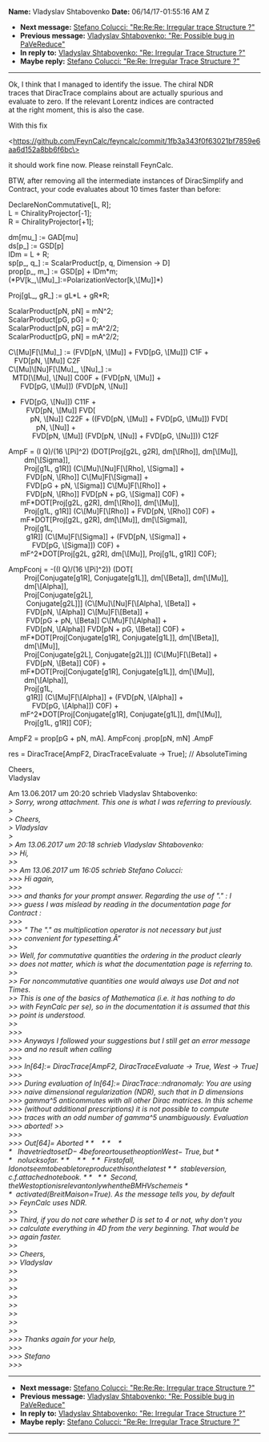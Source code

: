 **Name:** Vladyslav Shtabovenko
**Date:** 06/14/17-01:55:16 AM Z

  - **Next message:** [Stefano Colucci: "Re:Re:Re: Irregular trace
    Structure ?"](1276.html)
  - **Previous message:** [Vladyslav Shtabovenko: "Re: Possible bug in
    PaVeReduce"](1274.html)
  - **In reply to:** [Vladyslav Shtabovenko: "Re: Irregular Trace
    Structure ?"](1273.html)
  - **Maybe reply:** [Stefano Colucci: "Re:Re: Irregular Trace Structure
    ?"](1270.html)

-----

Ok, I think that I managed to identify the issue. The chiral NDR  
traces that DiracTrace complains about are actually spurious and  
evaluate to zero. If the relevant Lorentz indices are contracted  
at the right moment, this is also the case.  

With this fix  

\<https://github.com/FeynCalc/feyncalc/commit/1fb3a343f0f63021bf7859e6aa6d152a8bb6f6bc\>  

it should work fine now. Please reinstall FeynCalc.  

BTW, after removing all the intermediate instances of DiracSimplify
and  
Contract, your code evaluates about 10 times faster than before:  

DeclareNonCommutative[L, R];  
L = ChiralityProjector[-1];  
R = ChiralityProjector[+1];  

dm[mu\_] := GAD[mu]  
ds[p\_] := GSD[p]  
IDm = L + R;  
sp[p\_, q\_] := ScalarProduct[p, q, Dimension -\> D]  
prop[p\_, m\_] := GSD[p] + IDm\*m;  
(\*PV[k\_,\\[Mu]\_]:=PolarizationVector[k,\\[Mu]]\*)  

Proj[gL\_, gR\_] := gL\*L + gR\*R;  

ScalarProduct[pN, pN] = mN^2;  
ScalarProduct[pG, pG] = 0;  
ScalarProduct[pN, pG] = mA^2/2;  
ScalarProduct[pG, pN] = mA^2/2;  

C\\[Mu]F[\\[Mu]\_] := (FVD[pN,
\\[Mu]] + FVD[pG, \\[Mu]]) C1F +  
   FVD[pN, \\[Mu]] C2F  
C\\[Mu]\\[Nu]F[\\[Mu]\_,
\\[Nu]\_] :=  
  MTD[\\[Mu], \\[Nu]] C00F + (FVD[pN,
\\[Mu]] +  
      FVD[pG, \\[Mu]]) (FVD[pN, \\[Nu]]
+ FVD[pG, \\[Nu]]) C11F +  
   FVD[pN, \\[Mu]] FVD[  
     pN, \\[Nu]] C22F + ((FVD[pN, \\[Mu]] +
FVD[pG, \\[Mu]]) FVD[  
        pN, \\[Nu]] +  
      FVD[pN, \\[Mu]] (FVD[pN, \\[Nu]] +
FVD[pG, \\[Nu]])) C12F  

AmpF = (I Q)/(16 \\[Pi]^2) (DOT[Proj[g2L, g2R],
dm[\\[Rho]], dm[\\[Mu]],  
        dm[\\[Sigma]],  
        Proj[g1L, g1R]]
(C\\[Mu]\\[Nu]F[\\[Rho],
\\[Sigma]] +  
         FVD[pN, \\[Rho]]
C\\[Mu]F[\\[Sigma]] +  
         FVD[pG + pN, \\[Sigma]]
C\\[Mu]F[\\[Rho]] +  
         FVD[pN, \\[Rho]] FVD[pN + pG,
\\[Sigma]] C0F) +  
      mF\*DOT[Proj[g2L, g2R], dm[\\[Rho]],
dm[\\[Mu]],  
        Proj[g1L, g1R]]
(C\\[Mu]F[\\[Rho]] + FVD[pN,
\\[Rho]] C0F) +  
      mF\*DOT[Proj[g2L, g2R], dm[\\[Mu]],
dm[\\[Sigma]],  
        Proj[g1L,  
         g1R]] (C\\[Mu]F[\\[Sigma]] +
(FVD[pN, \\[Sigma]] +  
            FVD[pG, \\[Sigma]]) C0F) +  
      mF^2\*DOT[Proj[g2L, g2R], dm[\\[Mu]],
Proj[g1L, g1R]] C0F);  

AmpFconj = -((I Q)/(16 \\[Pi]^2)) (DOT[  
        Proj[Conjugate[g1R], Conjugate[g1L]],
dm[\\[Beta]], dm[\\[Mu]],  
        dm[\\[Alpha]],  
        Proj[Conjugate[g2L],  
         Conjugate[g2L]]]
(C\\[Mu]\\[Nu]F[\\[Alpha],
\\[Beta]] +  
         FVD[pN, \\[Alpha]]
C\\[Mu]F[\\[Beta]] +  
         FVD[pG + pN, \\[Beta]]
C\\[Mu]F[\\[Alpha]] +  
         FVD[pN, \\[Alpha]] FVD[pN + pG,
\\[Beta]] C0F) +  
      mF\*DOT[Proj[Conjugate[g1R],
Conjugate[g1L]], dm[\\[Beta]],  
        dm[\\[Mu]],  
        Proj[Conjugate[g2L],
Conjugate[g2L]]]
(C\\[Mu]F[\\[Beta]] +  
         FVD[pN, \\[Beta]] C0F) +  
      mF\*DOT[Proj[Conjugate[g1R],
Conjugate[g1L]], dm[\\[Mu]],  
        dm[\\[Alpha]],  
        Proj[g1L,  
         g1R]] (C\\[Mu]F[\\[Alpha]] +
(FVD[pN, \\[Alpha]] +  
            FVD[pG, \\[Alpha]]) C0F) +  
      mF^2\*DOT[Proj[Conjugate[g1R],
Conjugate[g1L]], dm[\\[Mu]],  
        Proj[g1L, g1R]] C0F);  

AmpF2 = prop[pG + pN, mA]. AmpFconj .prop[pN, mN]
.AmpF  

res = DiracTrace[AmpF2, DiracTraceEvaluate -\> True]; //
AbsoluteTiming  

Cheers,  
Vladyslav  

Am 13.06.2017 um 20:20 schrieb Vladyslav Shtabovenko:  
*\> Sorry, wrong attachment. This one is what I was referring to
previously.*  
*\>*  
*\> Cheers,*  
*\> Vladyslav*  
*\>*  
*\> Am 13.06.2017 um 20:18 schrieb Vladyslav Shtabovenko:*  
*\>\> Hi,*  
*\>\>*  
*\>\> Am 13.06.2017 um 16:05 schrieb Stefano Colucci:*  
*\>\>\> Hi again,*  
*\>\>\>*  
*\>\>\> and thanks for your prompt answer. Regarding the use of "." :
I*  
*\>\>\> guess I was mislead by reading in the documentation page for
Contract :*  
*\>\>\>*  
*\>\>\> " The "." as multiplication operator is not necessary but
just*  
*\>\>\> convenient for typesetting.Â”*  
*\>\>*  
*\>\> Well, for commutative quantities the ordering in the product
clearly*  
*\>\> does not matter, which is what the documentation page is referring
to.*  
*\>\>*  
*\>\> For noncommutative quantities one would always use Dot and not
Times.*  
*\>\> This is one of the basics of Mathematica (i.e. it has nothing to
do*  
*\>\> with FeynCalc per se), so in the documentation it is assumed that
this*  
*\>\> point is understood.*  
*\>\>*  
*\>\>\>*  
*\>\>\> Anyways I followed your suggestions but I still get an error
message*  
*\>\>\> and no result when calling*  
*\>\>\>*  
*\>\>\> In[64]:= DiracTrace[AmpF2, DiracTraceEvaluate -\>
True, West -\> True]*  
*\>\>\>*  
*\>\>\> During evaluation of In[64]:= DiracTrace::ndranomaly:
You are using*  
*\>\>\> naive dimensional regularization (NDR), such that in D
dimensions*  
*\>\>\> gamma^5 anticommutes with all other Dirac matrices. In this
scheme*  
*\>\>\> (without additional prescriptions) it is not possible to
compute*  
*\>\>\> traces with an odd number of gamma^5 unambiguously.
Evaluation*  
*\>\>\> aborted\! \>\>*  
*\>\>\>*  
*\>\>\> Out[64]= $Aborted*  
*\>\>\>*  
*\>\>\>*  
*\>\>\> I have tried to set D-\>4 before or to use the option West-\>
True, but*  
*\>\>\> no luck so far.*  
*\>\>\>*  
*\>\>*  
*\>\> First of all, I do not seem to be able to reproduce this on the
latest*  
*\>\> stable version, c.f. attached notebook.*  
*\>\>*  
*\>\> Second, the West option is relevant only when the BMHV scheme
is*  
*\>\> activated ($BreitMaison=True). As the message tells you, by
default*  
*\>\> FeynCalc uses NDR.*  
*\>\>*  
*\>\> Third, if you do not care whether D is set to 4 or not, why don't
you*  
*\>\> calculate everything in 4D from the very beginning. That would
be*  
*\>\> again faster.*  
*\>\>*  
*\>\> Cheers,*  
*\>\> Vladyslav*  
*\>\>*  
*\>\>*  
*\>\>*  
*\>\>*  
*\>\>*  
*\>\>*  
*\>\>*  
*\>\>*  
*\>\>\> Thanks again for your help,*  
*\>\>\>*  
*\>\>\> Stefano*  
*\>\>\>*  

-----

  - **Next message:** [Stefano Colucci: "Re:Re:Re: Irregular trace
    Structure ?"](1276.html)
  - **Previous message:** [Vladyslav Shtabovenko: "Re: Possible bug in
    PaVeReduce"](1274.html)
  - **In reply to:** [Vladyslav Shtabovenko: "Re: Irregular Trace
    Structure ?"](1273.html)
  - **Maybe reply:** [Stefano Colucci: "Re:Re: Irregular Trace Structure
    ?"](1270.html)

-----

